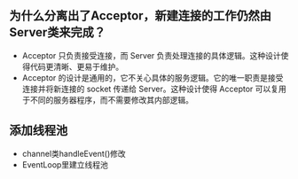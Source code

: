 ## 为什么分离出了Acceptor，新建连接的工作仍然由Server类来完成？
- Acceptor 只负责接受连接，而 Server 负责处理连接的具体逻辑。这种设计使得代码更清晰、更易于维护。
- Acceptor 的设计是通用的，它不关心具体的服务逻辑。它的唯一职责是接受连接并将新连接的 socket 传递给 Server。这种设计使得 Acceptor 可以复用于不同的服务器程序，而不需要修改其内部逻辑。


## 添加线程池
- channel类handleEvent()修改
- EventLoop里建立线程池